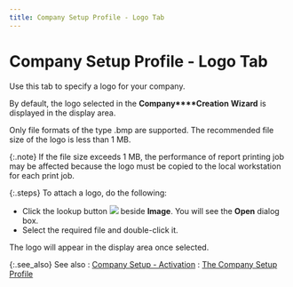 ```yaml
---
title: Company Setup Profile - Logo Tab
---
```


# Company Setup Profile - Logo Tab


Use this tab to specify a logo for your company.


By default, the logo selected in the **Company****Creation** **Wizard**  is displayed in the display area.


Only file formats of the type .bmp  are supported. The recommended file size of the logo is less than 1 MB.


{:.note}
If  the file size exceeds 1 MB, the performance of report printing job may  be affected because the logo must be copied to the local workstation for  each print job.


{:.steps}
To attach a logo, do the following:

- Click the lookup  button ![]({{site.sc_baseurl}}/img/setup_lookup_icon.gif) beside **Image**.  You will see the **Open** dialog box.
- Select the  required file and double-click it.



The logo will appear in the display area once selected.


{:.see_also}
See also
: [Company Setup  - Activation]({{site.sc_baseurl}}/company-set-up/company_setup_activation.html)
: [The Company  Setup Profile]({{site.sc_baseurl}}/company-set-up/the_company_setup_profile.html)
